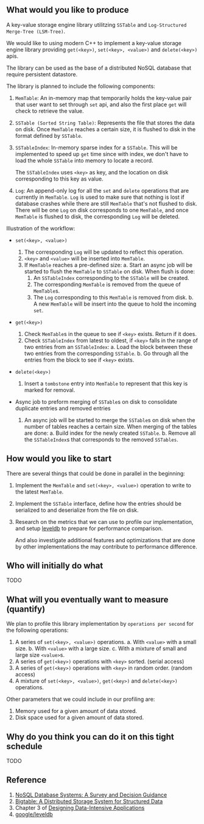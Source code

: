 ## What would you like to produce

A key-value storage engine library utilitzing `SSTable` and `Log-Structured Merge-Tree (LSM-Tree)`.

We would like to using modern C++ to implement a key-value storage engine library providing `get(<key>)`, `set(<key>, <value>)` and `delete(<key>)` apis. 

The library can be used as the base of a distributed NoSQL database that require persistent datastore. 

The library is planned to include the following components:

1. `MemTable`: An in-memory map that temporarily holds the key-value pair that user want to set through `set` api, and also the first place `get` will check to retrieve the value.
2. `SSTable (Sorted String Table)`: Represents the file that stores the data on disk. Once `MemTable` reaches a certain size, it is flushed to disk in the format defined by `SSTable`.
3. `SSTableIndex`: In-memory sparse index for a `SSTable`. This will be implemented to speed up `get` time since with index, we don't have to load the whole `SSTable` into memory to locate a record.
    
    The `SSTableIndex` uses `<key>` as key, and the location on disk corresponding to this key as value.
4. `Log`: An append-only log for all the `set` and `delete` operations that are currently in `MemTable`. `Log` is used to make sure that nothing is lost if database crashes while there are still `MemTable` that's not flushed to disk. There will be one `Log` on disk corresponds to one `MemTable`, and once `MemTable` is flushed to disk, the corresponding `Log` will be deleted.

Illustration of the workflow:

- `set(<key>, <value>)`
  1. The corresponding `Log` will be updated to reflect this operation.
  2. `<key>` and `<value>` will be inserted into `MemTable`.
  3. If `MemTable` reaches a pre-defined size:
    a. Start an async job will be started to flush the `MemTable` to `SSTable` on disk. When flush is done:
      1. An `SSTableIndex` corresponding to the `SSTable` will be created.
      2. The corresponding `MemTable` is removed from the queue of `MemTable`s.
      3. The `Log` corresponding to this `MemTable` is removed from disk.
    b. A new `MemTable` will be insert into the queue to hold the incoming `set`.

- `get(<key>)`
  1. Check `MemTable`s in the queue to see if `<key>` exists. Return if it does.
  2. Check `SSTableIndex` from latest to oldest, if `<key>` falls in the range of two entries from an `SSTableIndex`:
    a. Load the block between these two entries from the corresponding `SSTable`.
    b. Go through all the entries from the block to see if `<key>` exists.

- `delete(<key>)`
  1. Insert a `tombstone` entry into `MemTable` to represent that this key is marked for removal.

- Async job to preform merging of `SSTable`s on disk to consolidate duplicate entries and removed entries
  1. An async job will be started to merge the `SSTable`s on disk when the number of tables reaches a certain size. When merging of the tables are done:
    a. Build index for the newly created `SSTable`.
    b. Remove all the `SSTableIndex`s that corresponds to the removed `SSTables`. 

## How would you like to start
There are several things that could be done in parallel in the beginning:
1. Implement the `MemTable` and `set(<key>, <value>)` operation to write to the latest `MemTable`.
2. Implement the `SSTable` interface, define how the entries should be serialized to and deserialize from the file on disk.
3. Research on the metrics that we can use to profile our implementation, and setup [leveldb](https://github.com/google/leveldb) to prepare for performance comparison. 
   
    And also investigate additional features and optimizations that are done by other implementations the may contribute to performance difference.

## Who will initially do what
TODO

## What will you eventually want to measure (quantify)
We plan to profile this library implementation by `operations per second` for the following operations:
1. A series of `set(<key>, <value>)` operations.
   a. With `<value>` with a small size.
   b. With `<value>` with a large size.
   c. With a mixture of small and large size `<value>`s.
2. A series of `get(<key>)` operations with `<key>` sorted. (serial access)
3. A series of `get(<key>)` operations with `<key>` in random order. (random access)
4. A mixture of `set(<key>, <value>)`, `get(<key>)` and `delete(<key>)` operations.

Other parameters that we could include in our profiling are:
1. Memory used for a given amount of data stored. 
2. Disk space used for a given amount of data stored.

## Why do you think you can do it on this tight schedule
TODO

## Reference
1. [NoSQL Database Systems: A Survey and Decision Guidance](https://www.cs.utexas.edu/~rossbach/cs378h/papers/nosql-survey.pdf)
2. [Bigtable: A Distributed Storage System for Structured Data](http://static.googleusercontent.com/media/research.google.com/en//archive/bigtable-osdi06.pdf)
3. Chapter 3 of [Designing Data-Intensive Applications](https://www.oreilly.com/library/view/designing-data-intensive-applications/9781491903063/)
4. [google/leveldb](https://github.com/google/leveldb)
